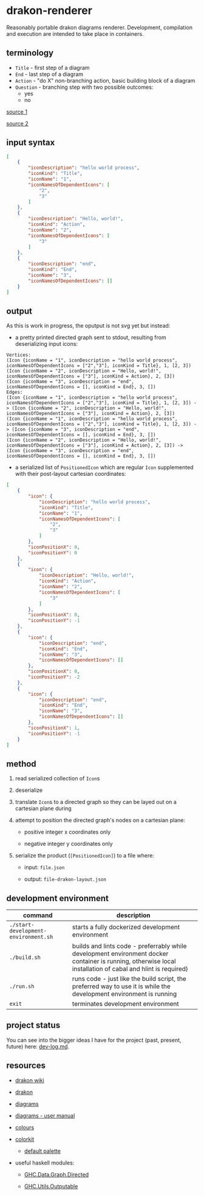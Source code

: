 # drakon-renderer

Reasonably portable drakon diagrams renderer. Development, compilation and execution are intended to take place in containers.

## terminology

* `Title` - first step of a diagram
* `End` - last step of a diagram
* `Action` - "do X" non-branching action, basic building block of a diagram
* `Question` - branching step with two possible outcomes:
  * yes
  * no

[source 1](https://en.m.wikipedia.org/wiki/DRAKON#/media/File%3AIcons_of_Visual_Programming_Language_--DRAKON--.png)

[source 2](https://en.m.wikipedia.org/wiki/DRAKON)

## input syntax

```json
[
    {
        "iconDescription": "hello world process",
        "iconKind": "Title",
        "iconName": "1",
        "iconNamesOfDependentIcons": [
            "2",
            "3"
        ]
    },
    {
        "iconDescription": "Hello, world!",
        "iconKind": "Action",
        "iconName": "2",
        "iconNamesOfDependentIcons": [
            "3"
        ]
    },
    {
        "iconDescription": "end",
        "iconKind": "End",
        "iconName": "3",
        "iconNamesOfDependentIcons": []
    }
]
```

## output

As this is work in progress, the oputput is not svg yet but instead:

* a pretty printed directed graph sent to stdout, resulting from deserializing input icons:

```
Vertices:
(Icon {iconName = "1", iconDescription = "hello world process", iconNamesOfDependentIcons = ["2","3"], iconKind = Title}, 1, [2, 3])
(Icon {iconName = "2", iconDescription = "Hello, world!", iconNamesOfDependentIcons = ["3"], iconKind = Action}, 2, [3])
(Icon {iconName = "3", iconDescription = "end", iconNamesOfDependentIcons = [], iconKind = End}, 3, [])
Edges:
(Icon {iconName = "1", iconDescription = "hello world process", iconNamesOfDependentIcons = ["2","3"], iconKind = Title}, 1, [2, 3]) -> (Icon {iconName = "2", iconDescription = "Hello, world!", iconNamesOfDependentIcons = ["3"], iconKind = Action}, 2, [3])
(Icon {iconName = "1", iconDescription = "hello world process", iconNamesOfDependentIcons = ["2","3"], iconKind = Title}, 1, [2, 3]) -> (Icon {iconName = "3", iconDescription = "end", iconNamesOfDependentIcons = [], iconKind = End}, 3, [])
(Icon {iconName = "2", iconDescription = "Hello, world!", iconNamesOfDependentIcons = ["3"], iconKind = Action}, 2, [3]) -> (Icon {iconName = "3", iconDescription = "end", iconNamesOfDependentIcons = [], iconKind = End}, 3, [])
```

* a serialized list of `PositionedIcon` which are regular `Icon` supplemented with their post-layout cartesian coordinates:

```json
[
    {
        "icon": {
            "iconDescription": "hello world process",
            "iconKind": "Title",
            "iconName": "1",
            "iconNamesOfDependentIcons": [
                "2",
                "3"
            ]
        },
        "iconPositionX": 0,
        "iconPositionY": 0
    },
    {
        "icon": {
            "iconDescription": "Hello, world!",
            "iconKind": "Action",
            "iconName": "2",
            "iconNamesOfDependentIcons": [
                "3"
            ]
        },
        "iconPositionX": 0,
        "iconPositionY": -1
    },
    {
        "icon": {
            "iconDescription": "end",
            "iconKind": "End",
            "iconName": "3",
            "iconNamesOfDependentIcons": []
        },
        "iconPositionX": 0,
        "iconPositionY": -2
    },
    {
        "icon": {
            "iconDescription": "end",
            "iconKind": "End",
            "iconName": "3",
            "iconNamesOfDependentIcons": []
        },
        "iconPositionX": 1,
        "iconPositionY": -1
    }
]
```

## method

1. read serialized collection of `Icon`s

2. deserialize

3. translate `Icon`s to a directed graph so they can be layed out on a cartesian plane during

4. attempt to position the directed graph's nodes on a cartesian plane:

    * positive integer x coordinates only

    * negative integer y coordinates only

5. serialize the product (`[PositionedIcon]`) to a file where:

    * input: `file.json`

    * output: `file-drakon-layout.json`

## development environment

| command | description |
| --- | --- |
| `./start-development-environment.sh` | starts a fully dockerized development environment |
| `./build.sh` | builds and lints code - preferrably while development environment docker container is running, otherwise local installation of cabal and hlint is required) |
| `./run.sh` | runs code - just like the build script, the preferred way to use it is while the development environment is running |
| `exit` | terminates development environment |

## project status

You can see into the bigger ideas I have for the project (past, present, future) here: [dev-log.md](./dev-log.md).

## resources

* [drakon wiki](https://en.m.wikipedia.org/wiki/DRAKON)

* [drakon](https://drakonhub.com/read/docs)

* [diagrams](https://archives.haskell.org/projects.haskell.org/diagrams/doc/quickstart.html#introduction)

* [diagrams - user manual](https://archives.haskell.org/projects.haskell.org/diagrams/doc/manual.html)

* [colours](https://www.colourlovers.com)

* [colorkit](https://colorkit.co/)

  * [default palette](https://colorkit.co/palette/642915-963e20-c7522a-e5c185-fbf2c4-74a892-008585-006464-004343/)

* useful haskell modules:

  * [GHC.Data.Graph.Directed](https://hackage.haskell.org/package/ghc-9.4.7/docs/GHC-Data-Graph-Directed.html)

  * [GHC.Utils.Outputable](https://hackage.haskell.org/package/ghc-9.4.7/docs/GHC-Utils-Outputable.html)
